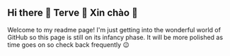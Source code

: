 ## Hi there 👋 Terve 👋 Xin chào 👋

Welcome to my readme page! I'm just getting into the wonderful world of GitHub so this page is still on its infancy phase. It will be more polished as time goes on so check back frequently 😉

<!--
**duyt1713/duyt1713** is a ✨ _special_ ✨ repository because its `README.md` (this file) appears on your GitHub profile.

Here are some ideas to get you started:

- 🔭 I’m currently working on ...
- 🌱 I’m currently learning ...
- 👯 I’m looking to collaborate on ...
- 🤔 I’m looking for help with ...
- 💬 Ask me about ...
- 📫 How to reach me: ...
- 😄 Pronouns: ...
- ⚡ Fun fact: ...
-->
